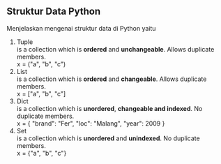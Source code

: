 ## Struktur Data Python
Menjelaskan mengenai struktur data di Python yaitu
1. Tuple <br/>
is a collection which is **ordered** and **unchangeable**. Allows duplicate members. <br/>
x = ("a", "b", "c")
2. List <br/>
is a collection which is **ordered** and **changeable**. Allows duplicate members.<br/>
x = ["a", "b", "c"]
3. Dict <br/>
is a collection which is **unordered**, **changeable and indexed**. No duplicate members. <br/>
x = {
  "brand": "Fer",
  "loc": "Malang",
  "year": 2009
}
4. Set <br/>
is a collection which is **unordered** and **unindexed**. No duplicate members. <br/>
x = {"a", "b", "c"}


